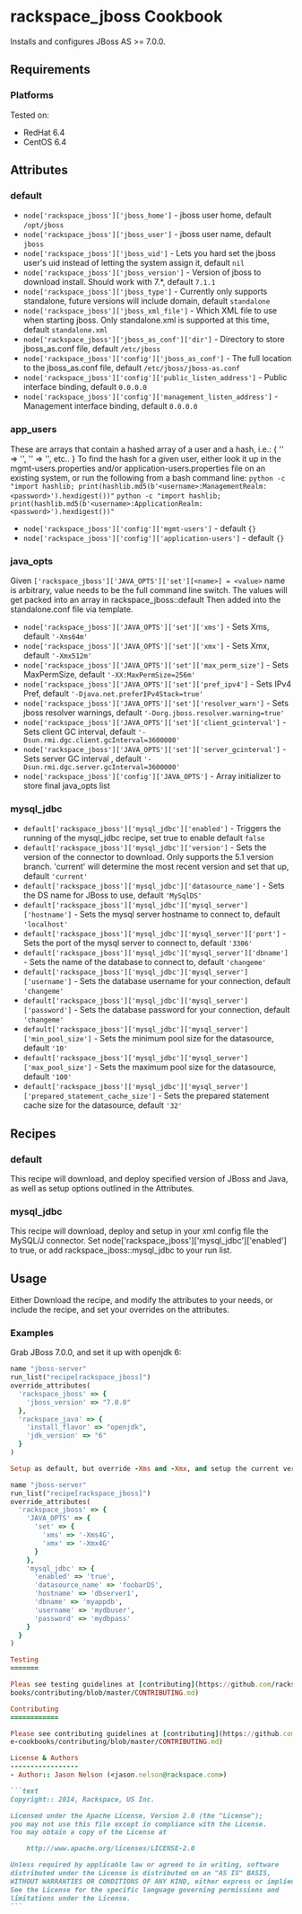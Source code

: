 rackspace_jboss Cookbook
================

Installs and configures JBoss AS >= 7.0.0.


Requirements
------------
### Platforms
Tested on:
- RedHat 6.4
- CentOS 6.4

Attributes
----------

### default

* `node['rackspace_jboss']['jboss_home']` - jboss user home, default `/opt/jboss`
* `node['rackspace_jboss']['jboss_user']` - jboss user name, default `jboss`
* `node['rackspace_jboss']['jboss_uid']` - Lets you hard set the jboss user's uid instead of letting the system assign it, default `nil`
* `node['rackspace_jboss']['jboss_version']` - Version of jboss to download install.  Should work with 7.*, default `7.1.1`
* `node['rackspace_jboss']['jboss_type']` - Currently only supports standalone, future versions will include domain, default `standalone`
* `node['rackspace_jboss']['jboss_xml_file']` - Which XML file to use when starting jboss.  Only standalone.xml is supported at this time, default `standalone.xml`
* `node['rackspace_jboss']['jboss_as_conf']['dir']` - Directory to store jboss_as.conf file, default `/etc/jboss`
* `node['rackspace_jboss']['config']['jboss_as_conf']` - The full location to the jboss_as.conf file, default `/etc/jboss/jboss-as.conf`
* `node['rackspace_jboss']['config']['public_listen_address']` - Public interface binding, default `0.0.0.0`
* `node['rackspace_jboss']['config']['management_listen_address']` - Management interface binding, default `0.0.0.0`

### app_users

These are arrays that contain a hashed array of a user and a hash, i.e.:
{ '<user1>' => '<hash1>', '<user2>' => '<hash2>', etc.. }
To find the hash for a given user, either look it up in the
mgmt-users.properties and/or application-users.properties file on an
existing system, or run the following from a bash command line:
`python -c "import hashlib; print(hashlib.md5(b'<username>:ManagementRealm:<password>').hexdigest())"`
`python -c "import hashlib; print(hashlib.md5(b'<username>:ApplicationRealm:<password>').hexdigest())"`

* `node['rackspace_jboss']['config']['mgmt-users']` - default `{}`
* `node['rackspace_jboss']['config']['application-users']` - default `{}`

### java_opts

Given `['rackspace_jboss']['JAVA_OPTS']['set'][<name>] = <value>`
name is arbitrary, value needs to be the full command line switch.
The values will get packed into an array in rackspace_jboss::default
Then added into the standalone.conf file via template.

* `node['rackspace_jboss']['JAVA_OPTS']['set']['xms']` - Sets Xms, default `'-Xms64m'`
* `node['rackspace_jboss']['JAVA_OPTS']['set']['xmx']` - Sets Xmx, default `'-Xmx512m'`
* `node['rackspace_jboss']['JAVA_OPTS']['set']['max_perm_size']` - Sets MaxPermSize, default `'-XX:MaxPermSize=256m'`
* `node['rackspace_jboss']['JAVA_OPTS']['set']['pref_ipv4']` - Sets IPv4 Pref, default `'-Djava.net.preferIPv4Stack=true'`
* `node['rackspace_jboss']['JAVA_OPTS']['set']['resolver_warn']` - Sets jboss resolver warnings, default `'-Dorg.jboss.resolver.warning=true'`
* `node['rackspace_jboss']['JAVA_OPTS']['set']['client_gcinterval']` - Sets client GC interval, default `'-Dsun.rmi.dgc.client.gcInterval=3600000'`
* `node['rackspace_jboss']['JAVA_OPTS']['set']['server_gcinterval']` - Sets server GC interval , default `'-Dsun.rmi.dgc.server.gcInterval=3600000'`
* `node['rackspace_jboss']['config']['JAVA_OPTS']` - Array initializer to store final java_opts list

### mysql_jdbc

* `default['rackspace_jboss']['mysql_jdbc']['enabled']` - Triggers the running of the mysql_jdbc recipe, set true to enable default `false`
* `default['rackspace_jboss']['mysql_jdbc']['version']` - Sets the version of the connector to download.  Only supports the 5.1 version branch.  'current' will determine the most recent version and set that up, default `'current'`
* `default['rackspace_jboss']['mysql_jdbc']['datasource_name']` - Sets the DS name for JBoss to use, default `'MySqlDS'`
* `default['rackspace_jboss']['mysql_jdbc']['mysql_server']['hostname']` - Sets the mysql server hostname to connect to, default `'localhost'`
* `default['rackspace_jboss']['mysql_jdbc']['mysql_server']['port']` - Sets the port of the mysql server to connect to, default `'3306'`
* `default['rackspace_jboss']['mysql_jdbc']['mysql_server']['dbname']` - Sets the name of the database to connect to, default `'changeme'`
* `default['rackspace_jboss']['mysql_jdbc']['mysql_server']['username']` - Sets the database username for your connection, default `'changeme'`
* `default['rackspace_jboss']['mysql_jdbc']['mysql_server']['password']` - Sets the database password for your connection, default `'changeme'`
* `default['rackspace_jboss']['mysql_jdbc']['mysql_server']['min_pool_size']` - Sets the minimum pool size for the datasource, default `'10'`
* `default['rackspace_jboss']['mysql_jdbc']['mysql_server']['max_pool_size']` - Sets the maximum pool size for the datasource, default `'100'`
* `default['rackspace_jboss']['mysql_jdbc']['mysql_server']['prepared_statement_cache_size']` - Sets the prepared statement cache size for the datasource, default `'32'`

Recipes
-------

### default

This recipe will download, and deploy specified version of JBoss and Java, as well as setup options outlined in the Attributes.

### mysql_jdbc

This recipe will download, deploy and setup in your xml config file the MySQL/J connector.  Set node['rackspace_jboss']['mysql_jdbc']['enabled'] to true, or add rackspace_jboss::mysql_jdbc to your run list.

Usage
-----

Either Download the recipe, and modify the attributes to your needs, or include the recipe, and set your overrides on the attributes.

### Examples

Grab JBoss 7.0.0, and set it up with openjdk 6:

````ruby
name "jboss-server"
run_list("recipe[rackspace_jboss]")
override_attributes(
  'rackspace_jboss' => {
    'jboss_version' => "7.0.0"
  },
  'rackspace_java' => {
    'install_flavor' => "openjdk",
    'jdk_version' => "6"
  }
)

Setup as default, but override -Xms and -Xmx, and setup the current version mysql_jdbc:

name "jboss-server"
run_list("recipe[rackspace_jboss]")
override_attributes(
  'rackspace_jboss' => {
    'JAVA_OPTS' => {
      'set' => {
        'xms' => '-Xms4G',
        'xmx' => '-Xmx4G'
      }
    },
    'mysql_jdbc' => {
      'enabled' => 'true',
      'datasource_name' => 'foobarDS',
      'hostname' => 'dbserver1',
      'dbname' => 'myappdb',
      'username' => 'mydbuser',
      'password' => 'mydbpass'
    }
  }
)

Testing
=======

Pleas see testing guidelines at [contributing](https://github.com/rackspace-cook
books/contributing/blob/master/CONTRIBUTING.md)

Contributing
============

Please see contributing guidelines at [contributing](https://github.com/rackspac
e-cookbooks/contributing/blob/master/CONTRIBUTING.md)

License & Authors
-----------------
- Author:: Jason Nelson (<jason.nelson@rackspace.com>)

```text
Copyright:: 2014, Rackspace, US Inc.

Licensed under the Apache License, Version 2.0 (the "License");
you may not use this file except in compliance with the License.
You may obtain a copy of the License at

    http://www.apache.org/licenses/LICENSE-2.0

Unless required by applicable law or agreed to in writing, software
distributed under the License is distributed on an "AS IS" BASIS,
WITHOUT WARRANTIES OR CONDITIONS OF ANY KIND, either express or implied.
See the License for the specific language governing permissions and
limitations under the License.
```

